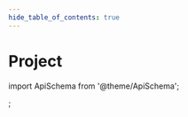 ```yaml
--- 
hide_table_of_contents: true
---
```


# Project

import ApiSchema from '@theme/ApiSchema';

<ApiSchema example pointer="#/components/schemas/Project" />;
